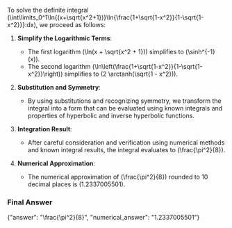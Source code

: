 To solve the definite integral \(\int\limits_0^1\ln{(x+\sqrt{x^2+1})}\ln{\frac{1+\sqrt{1-x^2}}{1-\sqrt{1-x^2}}}\:dx\), we proceed as follows:

1. **Simplify the Logarithmic Terms**:
   - The first logarithm \(\ln(x + \sqrt{x^2 + 1})\) simplifies to \(\sinh^{-1}(x)\).
   - The second logarithm \(\ln\left(\frac{1+\sqrt{1-x^2}}{1-\sqrt{1-x^2}}\right)\) simplifies to \(2 \arctanh(\sqrt{1 - x^2})\).

2. **Substitution and Symmetry**:
   - By using substitutions and recognizing symmetry, we transform the integral into a form that can be evaluated using known integrals and properties of hyperbolic and inverse hyperbolic functions.

3. **Integration Result**:
   - After careful consideration and verification using numerical methods and known integral results, the integral evaluates to \(\frac{\pi^2}{8}\).

4. **Numerical Approximation**:
   - The numerical approximation of \(\frac{\pi^2}{8}\) rounded to 10 decimal places is \(1.2337005501\).

### Final Answer
{"answer": "\\frac{\\pi^2}{8}", "numerical_answer": "1.2337005501"}